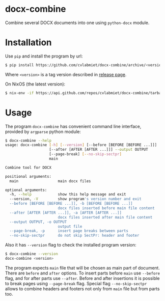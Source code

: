 # docx-combine

Combine several DOCX documents into one using `python-docx` module.

# Installation

Use `pip` and install the program by url:
```sh
$ pip install https://github.com/cvlabmiet/docx-combine/archive/<version>.zip
```
Where `<version>` is a tag version described in [release page](https://github.com/cvlabmiet/docx-combine/releases/latest).

On NixOS (the latest version):
```sh
$ nix-env -if https://api.github.com/repos/cvlabmiet/docx-combine/tarball/master
```

# Usage

The program `docx-combine` has convenient command line interface, provided by `argparse` python module:
```sh
$ docx-combine --help
usage: docx-combine [-h] [--version] [--before [BEFORE [BEFORE ...]]]
                    [--after [AFTER [AFTER ...]]] --output OUTPUT
                    [--page-break] [--no-skip-sectpr]
                    main

Combine tool for DOCX

positional arguments:
  main                  main docx files

optional arguments:
  -h, --help            show this help message and exit
  --version, -V         show program's version number and exit
  --before [BEFORE [BEFORE ...]], -b [BEFORE [BEFORE ...]]
                        docx files inserted before main file content
  --after [AFTER [AFTER ...]], -a [AFTER [AFTER ...]]
                        docx files inserted after main file content
  --output OUTPUT, -o OUTPUT
                        output file
  --page-break, -p      insert page breaks between parts
  --no-skip-sectpr      do not skip SectPr: header and footer
```

Also it has `--version` flag to check the installed program version:
```sh
$ docx-combine --version
docx-combine <version>
```

The program expects `main` file that will be chosen as main part of document.
There are `before` and `after` options.
To insert parts before `main` use `--before` flag, and for after parts use `--after`.
Before and after insertions it is possible to break pages using `--page-break` flag.
Special flag `--no-skip-sectpr` allows to combine headers and footers not only from `main` file but from parts too.
